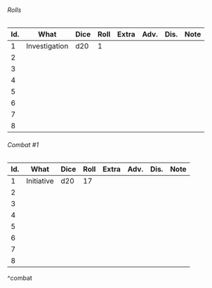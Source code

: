

###### Rolls
| Id. | What          | Dice | Roll | Extra | Adv. | Dis. | Note |
| --- | ------------- | ---- | ---- | ----- | ---- | ---- | ---- |
| 1   | Investigation | d20  | 1    |       |      |      |      |
| 2   |               |      |      |       |      |      |      |
| 3   |               |      |      |       |      |      |      |
| 4   |               |      |      |       |      |      |      |
| 5   |               |      |      |       |      |      |      |
| 6   |               |      |      |       |      |      |      |
| 7   |               |      |      |       |      |      |      |
| 8   |               |      |      |       |      |      |      |

###### Combat #1
| Id. | What       | Dice | Roll | Extra | Adv. | Dis. | Note |
| --- | ---------- | ---- | ---- | ----- | ---- | ---- | ---- |
| 1   | Initiative | d20  | 17    |       |      |      |      |
| 2   |            |      |      |       |      |      |      |
| 3   |            |      |      |       |      |      |      |
| 4   |            |      |      |       |      |      |      |
| 5   |            |      |      |       |      |      |      |
| 6   |            |      |      |       |      |      |      |
| 7   |            |      |      |       |      |      |      |
| 8   |            |      |      |       |      |      |      |
^combat